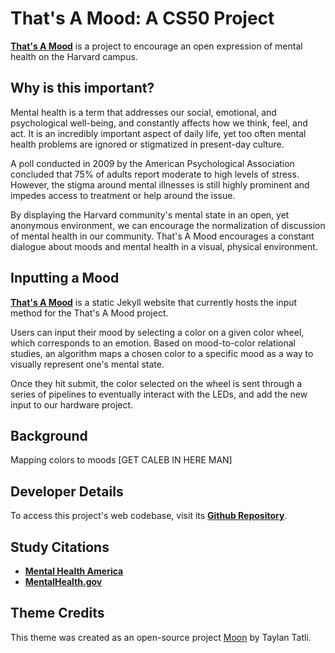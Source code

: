 # That's A Mood: A CS50 Project

**[That's A Mood](https://annawang7.github.io/cs50-final-proj)** is a project to encourage an open expression of mental health on the Harvard campus. 

## Why is this important?
  Mental health is a term that addresses our social, emotional, and psychological well-being, and constantly affects how we think, feel, and act. It is an incredibly important aspect of daily life, yet too often mental health problems are ignored or stigmatized in present-day culture.
  
  A poll conducted in 2009 by the American Psychological Association concluded that 75% of adults report moderate to high levels of stress. However, the stigma around mental illnesses is still highly prominent and impedes access to treatment or help around the issue.

  By displaying the Harvard community's mental state in an open, yet anonymous environment, we can encourage the normalization of discussion of mental health in our community. That's A Mood encourages a constant dialogue about moods and mental health in a visual, physical environment. 

## Inputting a Mood
  **[That's A Mood](https://annawang7.github.io/cs50-final-proj)** is a static Jekyll website that currently hosts the input method for the That's A Mood project.
  
  Users can input their mood by selecting a color on a given color wheel, which corresponds to an emotion. Based on mood-to-color relational studies, an algorithm maps a chosen color to a specific mood as a way to visually represent one's mental state.
  
  Once they hit submit, the color selected on the wheel is sent through a series of pipelines to eventually interact with the LEDs, and add the new input to our hardware project.

## Background
  Mapping colors to moods [GET CALEB IN HERE MAN]

## Developer Details
  To access this project's web codebase, visit its **[Github Repository](https://github.com/annawang7/cs50-final-proj)**.

## Study Citations
  * **[Mental Health America](https://www.mha-em.org/advocacy/12-media/132-mental-health-treatment-and-stigma-statistics.html)** 
  * **[MentalHealth.gov](https://www.mentalhealth.gov/basics/what-is-mental-health)**

## Theme Credits
This theme was created as an open-source project [Moon](https://taylantatli.github.io/Moon) by Taylan Tatli. 